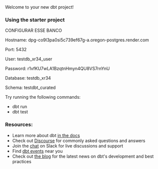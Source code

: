 Welcome to your new dbt project!

### Using the starter project

CONFIGURAR ESSE BANCO

Hostname: dpg-co9l3pa0si5c739ef67g-a.oregon-postgres.render.com

Port: 5432

User: testdb_xr34_user

Password: r1vfKU7wLA1BzqtnHmyn4QU8VS7rnYnU

Database: testdb_xr34

Schema: testdbt_curated

Try running the following commands:
- dbt run
- dbt test


### Resources:
- Learn more about dbt [in the docs](https://docs.getdbt.com/docs/introduction)
- Check out [Discourse](https://discourse.getdbt.com/) for commonly asked questions and answers
- Join the [chat](https://community.getdbt.com/) on Slack for live discussions and support
- Find [dbt events](https://events.getdbt.com) near you
- Check out [the blog](https://blog.getdbt.com/) for the latest news on dbt's development and best practices
